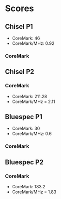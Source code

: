 # Scores

## Chisel P1

* CoreMark: 46
* CoreMark/MHz: 0.92

### CoreMark

## Chisel P2

### CoreMark

* CoreMark: 211.28
* CoreMark/MHz = 2.11

## Bluespec P1

* CoreMark: 30
* CoreMark/MHz: 0.6

### CoreMark

## Bluespec P2

### CoreMark

* CoreMark: 183.2
* CoreMark/MHz = 1.83
